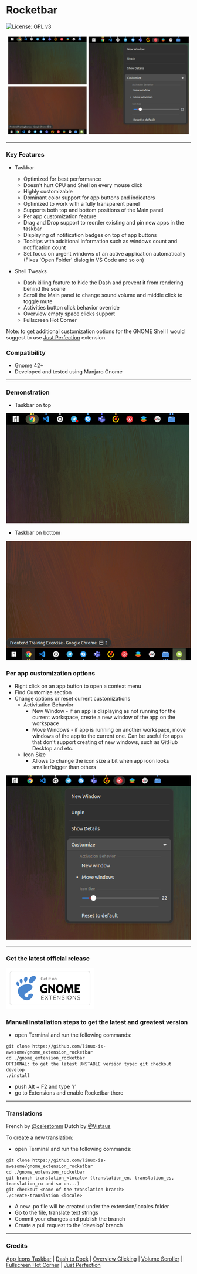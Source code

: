 # Rocketbar
[![License: GPL v3](https://img.shields.io/badge/License-GPLv3-blue.svg)](https://github.com/linux-is-awesome/gnome_extension_rocketbar/blob/master/LICENSE)

![](/media/taskbar.jpg)

-----

### Key Features

- Taskbar
    - Optimized for best performance
    - Doesn't hurt CPU and Shell on every mouse click
    - Highly customizable
    - Dominant color support for app buttons and indicators
    - Optimized to work with a fully transparent panel
    - Supports both top and bottom positions of the Main panel
    - Per app customization feature
    - Drag and Drop support to reorder existing and pin new apps in the taskbar
    - Displaying of notification badges on top of app buttons
    - Tooltips with additional information such as windows count and notification count
    - Set focus on urgent windows of an active application automatically (Fixes 'Open Folder' dialog in VS Code and so on)

- Shell Tweaks
    - Dash killing feature to hide the Dash and prevent it from rendering behind the scene
    - Scroll the Main panel to change sound volume and middle click to toggle mute
    - Activities button click behavior override
    - Overview empty space clicks support
    - Fullscreen Hot Corner
    
Note: to get additional customization options for the GNOME Shell I would suggest to use [Just Perfection](https://extensions.gnome.org/extension/3843/just-perfection) extension.

### Compatibility

- Gnome 42+
- Developed and tested using Manjaro Gnome

-----

### Demonstration

- Taskbar on top

![](/media/taskbar_top.png)

- Taskbar on bottom

![](/media/taskbar_bottom.png)

### Per app customization options

- Right click on an app button to open a context menu
- Find Customize section
- Change options or reset current customizations
    - Activitation Behavior
        - New Window - if an app is displaying as not running for the current workspace, create a new window of the app on the workspace
        - Move Windows - if app is running on another workspace, move windows of the app to the current one. Can be useful for apps that don't support creating of new windows, such as GitHub Desktop and etc.
    - Icon Size
        - Allows to change the icon size a bit when app icon looks smaller/bigger than others
            
![](/media/customize.png)

-----

### Get the latest official release

<p align="left">
    <a href="https://extensions.gnome.org/extension/5180/rocketbar" >
        <img src="/media/get-it-logo.png" width="240"/>
    </a>
</p>

### Manual installation steps to get the latest and greatest version

- open Terminal and run the following commands:
```
git clone https://github.com/linux-is-awesome/gnome_extension_rocketbar
cd ./gnome_extension_rocketbar
OPTIONAL: to get the latest UNSTABLE version type: git checkout develop
./install
```

- push Alt + F2 and type 'r'
- go to Extensions and enable Rocketbar there

-----

### Translations

French by [@celestomm](https://github.com/celestomm)
Dutch by [@Vistaus](https://github.com/Vistaus) 

To create a new translation:

- open Terminal and run the following commands:
```
git clone https://github.com/linux-is-awesome/gnome_extension_rocketbar
cd ./gnome_extension_rocketbar
git branch translation_<locale> (translation_en, translation_es, translation_ru and so on...)
git checkout <name of the translation branch>
./create-translation <locale>
```
- A new <locale>.po file will be created under the extension/locales folder
- Go to the file, translate text strings
- Commit your changes and publish the branch
- Create a pull request to the 'develop' branch

-----

### Credits

[App Icons Taskbar](https://gitlab.com/AndrewZaech/aztaskbar) |
[Dash to Dock](https://github.com/micheleg/dash-to-dock) |
[Overview Clicking](https://github.com/mechtifs/overview-clicking) |
[Volume Scroller](https://github.com/trflynn89/gnome-shell-volume-scroller) |
[Fullscreen Hot Corner](https://github.com/soal/gnome-shell-fullscreen-hot-corner) |
[Just Perfection](https://gitlab.gnome.org/jrahmatzadeh/just-perfection)
